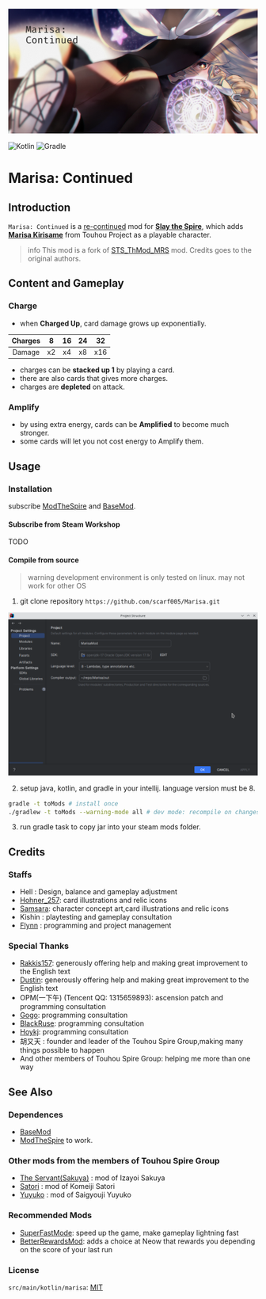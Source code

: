 ![](docs/repoTemplate/RepoTemplate.png)

![Kotlin][Kotlin] ![Gradle][Gradle]

# Marisa: Continued

## Introduction

`Marisa: Continued` is a [re-continued][original] mod for [**Slay the Spire**][sts], which adds [**Marisa Kirisame**][marisa] from Touhou Project as a playable character.

> info
> This mod is a fork of [STS_ThMod_MRS](https://github.com/lf201014/STS_ThMod_MRS) mod. Credits goes to the original authors.

[original]: https://steamcommunity.com/sharedfiles/filedetails/?id=1614104912
[sts]: https://store.steampowered.com/app/646570/Slay_the_Spire/
[marisa]: https://en.touhouwiki.net/wiki/Kirisame_Marisa

## Content and Gameplay

### Charge

- when **Charged Up**, card damage grows up exponentially.

| Charges |  8  | 16  | 24  | 32  |
| :-----: | :-: | :-: | :-: | :-: |
| Damage  | x2  | x4  | x8  | x16 |

- charges can be **stacked up 1** by playing a card.
- there are also cards that gives more charges.
- charges are **depleted** on attack.

### Amplify

- by using extra energy, cards can be **Amplified** to become much stronger.
- some cards will let you not cost energy to Amplify them.

## Usage

### Installation

subscribe [ModTheSpire][modthespire] and [BaseMod][basemod].

[modthespire]: https://steamcommunity.com/sharedfiles/filedetails/?l=koreana&id=1605060445
[basemod]: https://steamcommunity.com/sharedfiles/filedetails/?id=1605833019

#### Subscribe from Steam Workshop

TODO

#### Compile from source

> warning
> development environment is only tested on linux. may not work for other OS

1. git clone repository `https://github.com/scarf005/Marisa.git`

![](docs/ProjectStructure.png)

2. setup java, kotlin, and gradle in your intellij. language version must be 8.

```sh
gradle -t toMods # install once
./gradlew -t toMods --warning-mode all # dev mode: recompile on changes
```

3. run gradle task to copy jar into your steam mods folder.

## Credits

### Staffs

- Hell : Design, balance and gameplay adjustment
- [Hohner_257](https://www.pixiv.net/member.php?id=7894667): card illustrations and relic icons
- [Samsara](https://www.pixiv.net/member.php?id=5365310): character concept art,card illustrations and relic icons
- Kishin : playtesting and gameplay consultation
- [Flynn](https://github.com/lf201014) : programming and project management

### Special Thanks

- [Rakkis157](https://github.com/Rakkis157): generously offering help and making great improvement to the English text
- [Dustin](https://github.com/Skrelpoid): generously offering help and making great improvement to the English text
- OPM(一下午) (Tencent QQ: 1315659893): ascension patch and programming consultation
- [Gogo](https://github.com/Gogomoe): programming consultation
- [BlackRuse](https://github.com/lionpkqq): programming consultation
- [Hoykj](https://github.com/HOYKJ): programming consultation
- 胡又天 : founder and leader of the Touhou Spire Group,making many things possible to happen
- And other members of Touhou Spire Group: helping me more than one way

## See Also

### Dependences

- [BaseMod](https://github.com/daviscook477/BaseMod/releases)
- [ModTheSpire](https://github.com/kiooeht/ModTheSpire/releases) to work.

### Other mods from the members of Touhou Spire Group

- [The Servant(Sakuya)](https://github.com/lionpkqq/StS-BlackRuseMod) : mod of Izayoi Sakuya
- [Satori](https://github.com/HOYKJ/KomeijiMod) : mod of Komeiji Satori
- [Yuyuko](https://github.com/Gogomoe/YuyukoMod) : mod of Saigyouji Yuyuko

### Recommended Mods

- [SuperFastMode](https://github.com/Skrelpoid/SuperFastMode): speed up the game, make gameplay lightning fast
- [BetterRewardsMod](https://github.com/Skrelpoid/BetterRewardsMod): adds a choice at Neow that rewards you depending on the score of your last run

### License

`src/main/kotlin/marisa`: [MIT](src/main/kotlin/marisa/LICENSE)

[Kotlin]: https://img.shields.io/badge/kotlin-%237F52FF.svg?style=for-the-badge&logo=kotlin&logoColor=white
[Gradle]: https://img.shields.io/badge/Gradle-02303A.svg?style=for-the-badge&logo=Gradle&logoColor=white
